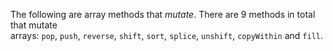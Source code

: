 
The following are array methods that _mutate_. There are 9 methods in total that mutate arrays: `pop`, `push`, `reverse`, `shift`, `sort`, `splice`, `unshift`, `copyWithin` and `fill`.
